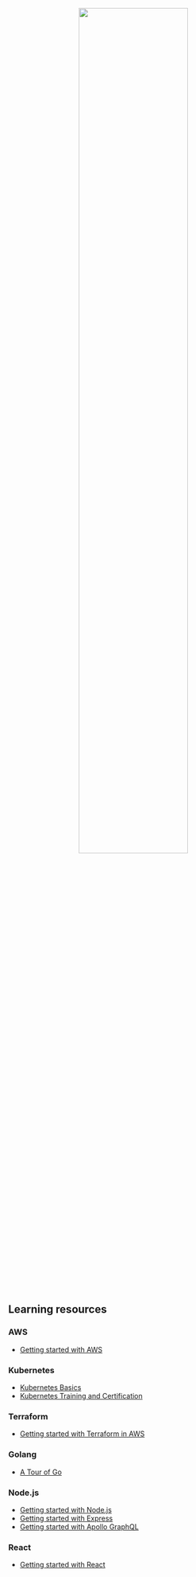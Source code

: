 <p align="center" width="100%">
    <img width="66%" src="https://raw.githubusercontent.com/commitdev/zero/main/docs/img/logo.png"/>
</p>

## Learning resources

### AWS
- [Getting started with AWS](https://aws.amazon.com/getting-started/)

### Kubernetes
- [Kubernetes Basics](https://kubernetes.io/docs/tutorials/kubernetes-basics/)
- [Kubernetes Training and Certification](https://kubernetes.io/training/)

### Terraform
- [Getting started with Terraform in AWS](https://learn.hashicorp.com/collections/terraform/aws-get-started)

### Golang
- [A Tour of Go](https://tour.golang.org)

### Node.js
- [Getting started with Node.js](https://nodejs.org/en/docs/guides/getting-started-guide/)
- [Getting started with Express](https://expressjs.com/en/starter/installing.html)
- [Getting started with Apollo GraphQL](https://www.apollographql.com/docs/apollo-server/getting-started/)

### React
- [Getting started with React](https://reactjs.org/docs/getting-started.html)
